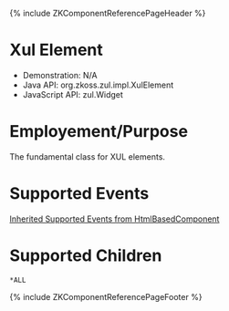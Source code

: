 {% include ZKComponentReferencePageHeader %}

# Xul Element

- Demonstration: N/A
- Java API: <javadoc>org.zkoss.zul.impl.XulElement</javadoc>
- JavaScript API: <javadoc directory="jsdoc">zul.Widget</javadoc>

# Employement/Purpose

The fundamental class for XUL elements.

# Supported Events

[ Inherited Supported Events from
HtmlBasedComponent](ZK_Component_Reference/Base_Components/HtmlBasedComponent#Supported_Events)

# Supported Children

`*ALL`

{% include ZKComponentReferencePageFooter %}
